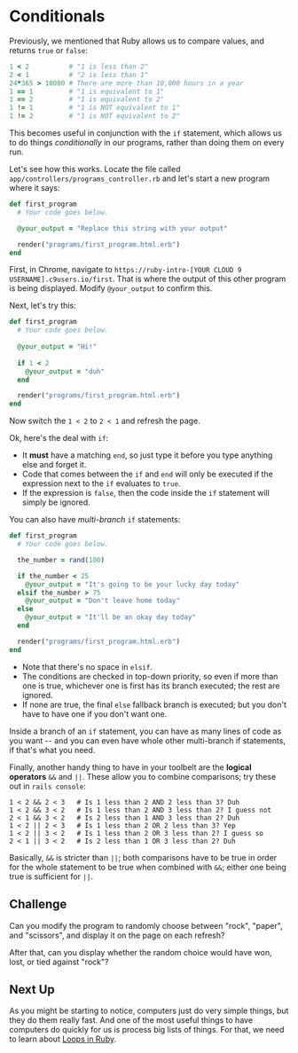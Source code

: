 # Conditionals

Previously, we mentioned that Ruby allows us to compare values, and returns `true` or `false`:

```ruby
1 < 2          # "1 is less than 2"
2 < 1          # "2 is less than 1"
24*365 > 10000 # There are more than 10,000 hours in a year
1 == 1         # "1 is equivalent to 1"
1 == 2         # "1 is equivalent to 2"
1 != 1         # "1 is NOT equivalent to 1"
1 != 2         # "1 is NOT equivalent to 2"
```

This becomes useful in conjunction with the `if` statement, which allows us to do things _conditionally_ in our programs, rather than doing them on every run.

Let's see how this works. Locate the file called `app/controllers/programs_controller.rb` and let's start a new program where it says:

```ruby
def first_program
  # Your code goes below.

  @your_output = "Replace this string with your output"

  render("programs/first_program.html.erb")
end
```

First, in Chrome, navigate to `https://ruby-intro-[YOUR CLOUD 9 USERNAME].c9users.io/first`. That is where the output of this other program is being displayed. Modify `@your_output` to confirm this.

Next, let's try this:

```ruby
def first_program
  # Your code goes below.
  
  @your_output = "Hi!"
  
  if 1 < 2
    @your_output = "duh"
  end

  render("programs/first_program.html.erb")
end
```

Now switch the `1 < 2` to `2 < 1` and refresh the page.

Ok, here's the deal with `if`:

 - It **must** have a matching `end`, so just type it before you type anything else and forget it.
 - Code that comes between the `if` and `end` will only be executed if the expression next to the `if` evaluates to `true`.
 - If the expression is `false`, then the code inside the `if` statement will simply be ignored.

You can also have _multi-branch_ `if` statements:

```ruby
def first_program
  # Your code goes below.

  the_number = rand(100)

  if the_number < 25
    @your_output = "It's going to be your lucky day today"
  elsif the_number > 75
    @your_output = "Don't leave home today"
  else
    @your_output = "It'll be an okay day today"
  end

  render("programs/first_program.html.erb")
end
```

 - Note that there's no space in `elsif`.
 - The conditions are checked in top-down priority, so even if more than one is true, whichever one is first has its branch executed; the rest are ignored.
 - If none are true, the final `else` fallback branch is executed; but you don't have to have one if you don't want one.

Inside a branch of an `if` statement, you can have as many lines of code as you want -- and you can even have whole other multi-branch if statements, if that's what you need.

Finally, another handy thing to have in your toolbelt are the **logical operators** `&&` and `||`. These allow you to combine comparisons; try these out in `rails console`:

```
1 < 2 && 2 < 3   # Is 1 less than 2 AND 2 less than 3? Duh
1 < 2 && 3 < 2   # Is 1 less than 2 AND 3 less than 2? I guess not
2 < 1 && 3 < 2   # Is 2 less than 1 AND 3 less than 2? Duh
1 < 2 || 2 < 3   # Is 1 less than 2 OR 2 less than 3? Yep
1 < 2 || 3 < 2   # Is 1 less than 2 OR 3 less than 2? I guess so
2 < 1 || 3 < 2   # Is 2 less than 1 OR 3 less than 2? Duh
```

Basically, `&&` is stricter than `||`; both comparisons have to be true in order for the whole statement to be true when combined with `&&`; either one being true is sufficient for `||`.

## Challenge

Can you modify the program to randomly choose between "rock", "paper", and "scissors", and display it on the page on each refresh?

After that, can you display whether the random choice would have won, lost, or tied against "rock"?

## Next Up

As you might be starting to notice, computers just do very simple things, but they do them really fast. And one of the most useful things to have computers do quickly for us is process big lists of things. For that, we need to learn about [Loops in Ruby](loops-in-ruby.md).
